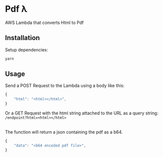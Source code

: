# Pdf λ

AWS Lambda that converts Html to Pdf

## Installation

Setup dependencies:

```bash
yarn
```

## Usage

Send a POST Request to the Lambda using a body like this:

```javascript
{
    "html": "<html></html>",
}
```

Or a GET Request with the html string attached to the URL as a query string: `/endpoint?html=<html></html>`

<br>
The function will return a json containing the pdf as a b64.

```javascript
{
    "data": "<b64 encoded pdf file>",
}
```
